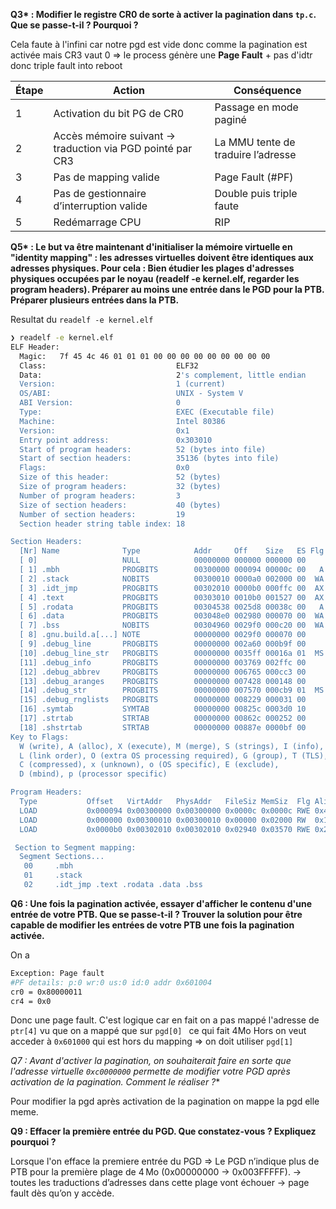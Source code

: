 **Q3\* : Modifier le registre CR0 de sorte à activer la pagination dans `tp.c`.
  Que se passe-t-il ? Pourquoi ?**

  Cela faute à l'infini car notre pgd est vide donc comme la pagination est activée mais CR3 vaut 0 => le process génère une **Page Fault** + pas d'idtr donc triple fault into reboot

  | Étape | Action                                                    | Conséquence                        |
| ----- | --------------------------------------------------------- | ---------------------------------- |
| 1     | Activation du bit PG de CR0                               | Passage en mode paginé             |
| 2     | Accès mémoire suivant → traduction via PGD pointé par CR3 | La MMU tente de traduire l’adresse |
| 3     | Pas de mapping valide                                     | Page Fault (#PF)                   |
| 4     | Pas de gestionnaire d’interruption valide                 | Double puis triple faute           |
| 5     | Redémarrage CPU                                           | RIP                                 |


**Q5\* : Le but va être maintenant d'initialiser la mémoire virtuelle en "identity mapping" : les adresses virtuelles doivent être identiques aux adresses physiques. Pour cela :
Bien étudier les plages d'adresses physiques occupées par le noyau (readelf -e kernel.elf, regarder les program headers).
Préparer au moins une entrée dans le PGD pour la PTB.
Préparer plusieurs entrées dans la PTB.**


Resultat du `readelf -e kernel.elf`

```bash
❯ readelf -e kernel.elf
ELF Header:
  Magic:   7f 45 4c 46 01 01 01 00 00 00 00 00 00 00 00 00 
  Class:                             ELF32
  Data:                              2's complement, little endian
  Version:                           1 (current)
  OS/ABI:                            UNIX - System V
  ABI Version:                       0
  Type:                              EXEC (Executable file)
  Machine:                           Intel 80386
  Version:                           0x1
  Entry point address:               0x303010
  Start of program headers:          52 (bytes into file)
  Start of section headers:          35136 (bytes into file)
  Flags:                             0x0
  Size of this header:               52 (bytes)
  Size of program headers:           32 (bytes)
  Number of program headers:         3
  Size of section headers:           40 (bytes)
  Number of section headers:         19
  Section header string table index: 18

Section Headers:
  [Nr] Name              Type            Addr     Off    Size   ES Flg Lk Inf Al
  [ 0]                   NULL            00000000 000000 000000 00      0   0  0
  [ 1] .mbh              PROGBITS        00300000 000094 00000c 00   A  0   0  4
  [ 2] .stack            NOBITS          00300010 0000a0 002000 00  WA  0   0 16
  [ 3] .idt_jmp          PROGBITS        00302010 0000b0 000ffc 00  AX  0   0 16
  [ 4] .text             PROGBITS        00303010 0010b0 001527 00  AX  0   0 16
  [ 5] .rodata           PROGBITS        00304538 0025d8 00038c 00   A  0   0  4
  [ 6] .data             PROGBITS        003048e0 002980 000070 00  WA  0   0 32
  [ 7] .bss              NOBITS          00304960 0029f0 000c20 00  WA  0   0 32
  [ 8] .gnu.build.a[...] NOTE            00000000 0029f0 000070 00      0   0  4
  [ 9] .debug_line       PROGBITS        00000000 002a60 000b9f 00      0   0  1
  [10] .debug_line_str   PROGBITS        00000000 0035ff 00016a 01  MS  0   0  1
  [11] .debug_info       PROGBITS        00000000 003769 002ffc 00      0   0  1
  [12] .debug_abbrev     PROGBITS        00000000 006765 000cc3 00      0   0  1
  [13] .debug_aranges    PROGBITS        00000000 007428 000148 00      0   0  8
  [14] .debug_str        PROGBITS        00000000 007570 000cb9 01  MS  0   0  1
  [15] .debug_rnglists   PROGBITS        00000000 008229 000031 00      0   0  1
  [16] .symtab           SYMTAB          00000000 00825c 0003d0 10     17  33  4
  [17] .strtab           STRTAB          00000000 00862c 000252 00      0   0  1
  [18] .shstrtab         STRTAB          00000000 00887e 0000bf 00      0   0  1
Key to Flags:
  W (write), A (alloc), X (execute), M (merge), S (strings), I (info),
  L (link order), O (extra OS processing required), G (group), T (TLS),
  C (compressed), x (unknown), o (OS specific), E (exclude),
  D (mbind), p (processor specific)

Program Headers:
  Type           Offset   VirtAddr   PhysAddr   FileSiz MemSiz  Flg Align
  LOAD           0x000094 0x00300000 0x00300000 0x0000c 0x0000c RWE 0x4
  LOAD           0x000000 0x00300010 0x00300010 0x00000 0x02000 RW  0x10
  LOAD           0x0000b0 0x00302010 0x00302010 0x02940 0x03570 RWE 0x20

 Section to Segment mapping:
  Segment Sections...
   00     .mbh 
   01     .stack 
   02     .idt_jmp .text .rodata .data .bss 
```


**Q6 : Une fois la pagination activée, essayer d'afficher le contenu d'une entrée de votre PTB. Que se passe-t-il ? Trouver la solution pour être capable de modifier les entrées de votre PTB une fois la pagination activée.**


On a

```bash
Exception: Page fault
#PF details: p:0 wr:0 us:0 id:0 addr 0x601004
cr0 = 0x80000011
cr4 = 0x0

```

Donc une page fault. C'est logique car en fait on a pas mappé l'adresse de `ptr[4]` vu que on a mappé que sur `pgd[0] ` ce qui fait 4Mo Hors on veut acceder à `0x601000` qui est hors du mapping
=> on doit utiliser `pgd[1]`


**Q7* : Avant d'activer la pagination, on souhaiterait faire en sorte que l'adresse virtuelle `0xc0000000` permette de modifier votre PGD après activation de la pagination. Comment le réaliser ?**


Pour modifier la pgd après activation de la pagination on mappe la pgd elle meme.


**Q9 : Effacer la première entrée du PGD. Que constatez-vous ? Expliquez pourquoi ?**


Lorsque l'on efface la premiere entrée du PGD => Le PGD n’indique plus de PTB pour la première plage de 4 Mo (0x00000000 → 0x003FFFFF).
-> toutes les traductions d’adresses dans cette plage vont échouer → page fault dès qu’on y accède.